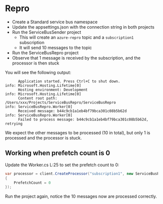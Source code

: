 # Repro

* Create a Standard service bus namespace
* Update the appsettings.json with the connection string in both projects
* Run the ServiceBusSender project
  * This will create an `azure-repro` topic and a `subscription1` subscription
  * It will send 10 messages to the topic
* Run the ServiceBusRepro project
* Observe that 1 message is received by the subscription, and the processor is then stuck


You will see the following output:

```
      Application started. Press Ctrl+C to shut down.
info: Microsoft.Hosting.Lifetime[0]
      Hosting environment: Development
info: Microsoft.Hosting.Lifetime[0]
      Content root path: /Users/xxx/Projects/ServiceBusRepro/ServiceBusRepro
info: ServiceBusRepro.Worker[0]
      Received message: b44c9cb1a1eb4bf79bca301c08b5b62d
info: ServiceBusRepro.Worker[0]
      Failed to process message: b44c9cb1a1eb4bf79bca301c08b5b62d, retrying

```

We expect the other messages to be processed (10 in total), but only 1 is processed and the processor is stuck.


## Working when prefetch count is 0

Update the Worker.cs L:25 to set the prefetch count to 0:

```csharp
var processor = client.CreateProcessor("subscription1", new ServiceBusProcessorOptions
{
    PrefetchCount = 0
});
```

Run the project again, notice the 10 messages now are processed correctly.

